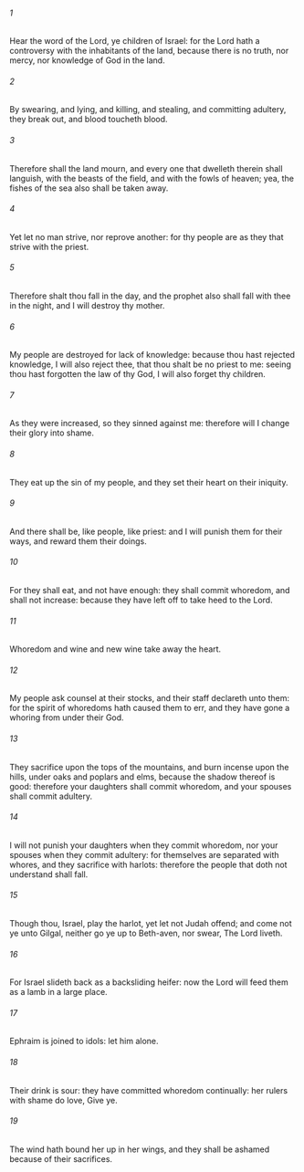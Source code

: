 ###### 1
Hear the word of the Lord, ye children of Israel: for the Lord hath a controversy with the inhabitants of the land, because there is no truth, nor mercy, nor knowledge of God in the land.

###### 2
By swearing, and lying, and killing, and stealing, and committing adultery, they break out, and blood toucheth blood.

###### 3
Therefore shall the land mourn, and every one that dwelleth therein shall languish, with the beasts of the field, and with the fowls of heaven; yea, the fishes of the sea also shall be taken away.

###### 4
Yet let no man strive, nor reprove another: for thy people are as they that strive with the priest.

###### 5
Therefore shalt thou fall in the day, and the prophet also shall fall with thee in the night, and I will destroy thy mother.

###### 6
My people are destroyed for lack of knowledge: because thou hast rejected knowledge, I will also reject thee, that thou shalt be no priest to me: seeing thou hast forgotten the law of thy God, I will also forget thy children.

###### 7
As they were increased, so they sinned against me: therefore will I change their glory into shame.

###### 8
They eat up the sin of my people, and they set their heart on their iniquity.

###### 9
And there shall be, like people, like priest: and I will punish them for their ways, and reward them their doings.

###### 10
For they shall eat, and not have enough: they shall commit whoredom, and shall not increase: because they have left off to take heed to the Lord.

###### 11
Whoredom and wine and new wine take away the heart.

###### 12
My people ask counsel at their stocks, and their staff declareth unto them: for the spirit of whoredoms hath caused them to err, and they have gone a whoring from under their God.

###### 13
They sacrifice upon the tops of the mountains, and burn incense upon the hills, under oaks and poplars and elms, because the shadow thereof is good: therefore your daughters shall commit whoredom, and your spouses shall commit adultery.

###### 14
I will not punish your daughters when they commit whoredom, nor your spouses when they commit adultery: for themselves are separated with whores, and they sacrifice with harlots: therefore the people that doth not understand shall fall.

###### 15
Though thou, Israel, play the harlot, yet let not Judah offend; and come not ye unto Gilgal, neither go ye up to Beth-aven, nor swear, The Lord liveth.

###### 16
For Israel slideth back as a backsliding heifer: now the Lord will feed them as a lamb in a large place.

###### 17
Ephraim is joined to idols: let him alone.

###### 18
Their drink is sour: they have committed whoredom continually: her rulers with shame do love, Give ye.

###### 19
The wind hath bound her up in her wings, and they shall be ashamed because of their sacrifices.

